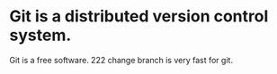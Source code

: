 # Git is a distributed version control system.  
Git is a free software.
222
change branch is very fast for git.